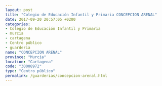 ```yaml
---
layout: post
title: "Colegio de Educación Infantil y Primaria CONCEPCION ARENAL"
date: 2017-09-20 20:57:05 +0200
categories:
- Colegio de Educación Infantil y Primaria
- murcia
- cartagena
- Centro público
- guarderia
name: "CONCEPCION ARENAL"
province: "Murcia"
location: "Cartagena"
code: "30008972"
type: "Centro público"
permalink: /guarderias/concepcion-arenal.html
---
```

